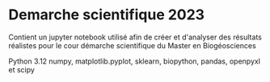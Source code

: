 # Demarche scientifique 2023
 Contient un jupyter notebook utilisé afin de créer et d'analyser des résultats réalistes pour le cour démarche scientifique du Master en Biogéosciences

Python 3.12
numpy, matplotlib.pyplot, sklearn, biopython, pandas, openpyxl et scipy
